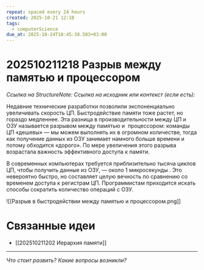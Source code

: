```yaml
---
repeat: spaced every 24 hours
created: 2025-10-21 12:18
tags:
  - computerScience
due_at: 2025-10-24T10:45:38.503+03:00
---
```

# 202510211218 Разрыв между памятью и процессором

*Ссылка на StructureNote:*
*Ссылка на исходник или контекст (если есть):*

Недавние технические разработки позволили экспоненциально увеличивать скорость ЦП. Быстродействие памяти тоже растет, но гораздо медленнее. Эта разница в производительности между ЦП и ОЗУ называется разрывом между памятью и  процессором: команды ЦП «дешевы» — мы можем выполнять их в огромном количестве, тогда как получение данных из ОЗУ занимает намного больше времени и потому обходится «дорого». По мере увеличения этого разрыва возрастала важность эффективного доступа к памяти.

В современных компьютерах требуется приблизительно тысяча циклов ЦП, чтобы получить данные из ОЗУ, — около 1 микросекунды . Это невероятно быстро, но составляет целую вечность по сравнению со временем доступа к регистрам ЦП. Программистам приходится искать способы сократить количество операций с ОЗУ.

![[Разрыв в быстродействии между памятью и процессором.png]]

# Связанные идеи

- [[202510211202 Иерархия памяти]]

---

*Что стоит развить? Какие вопросы возникли?*
